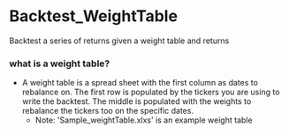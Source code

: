 # Backtest_WeightTable
Backtest a series of returns given a weight table and returns

### what is a weight table?
- A weight table is a spread sheet with the first column as dates to rebalance on. The first row is populated by the tickers you are using to write the backtest. The middle is populated with the weights to rebalance the tickers too on the specific dates. 
  - Note: 'Sample_weightTable.xlxs' is an example weight table
